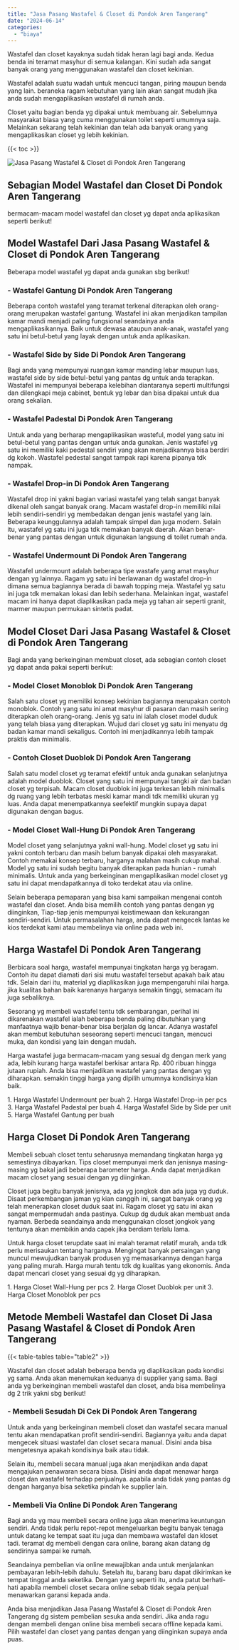 ```yaml
---
title: "Jasa Pasang Wastafel & Closet di Pondok Aren Tangerang"
date: "2024-06-14"
categories: 
  - "biaya"
---
```


Wastafel dan closet kayaknya sudah tidak heran lagi bagi anda. Kedua benda ini teramat masyhur di semua kalangan. Kini sudah ada sangat banyak orang yang menggunakan wastafel dan closet kekinian.

Wastafel adalah suatu wadah untuk mencuci tangan, piring maupun benda yang lain. beraneka ragam kebutuhan yang lain akan sangat mudah jika anda sudah mengaplikasikan wastafel di rumah anda.

Closet yaitu bagian benda yg dipakai untuk membuang air. Sebelumnya masyarakat biasa yang cuma menggunakan toilet seperti umumnya saja. Melainkan sekarang telah kekinian dan telah ada banyak orang yang mengaplikasikan closet yg lebih kekinian.

{{< toc >}}

![Jasa Pasang Wastafel & Closet di Pondok Aren Tangerang](/images/wastafel-closet-murah30.png)

## Sebagian Model Wastafel dan Closet Di Pondok Aren Tangerang

bermacam-macam model wastafel dan closet yg dapat anda aplikasikan seperti berikut!

## Model Wastafel Dari Jasa Pasang Wastafel & Closet di Pondok Aren Tangerang

Beberapa model wastafel yg dapat anda gunakan sbg berikut!

### \- Wastafel Gantung Di Pondok Aren Tangerang

Beberapa contoh wastafel yang teramat terkenal diterapkan oleh orang-orang merupakan wastafel gantung. Wastafel ini akan menjadikan tampilan kamar mandi menjadi paling fungsional seandainya anda mengaplikasikannya. Baik untuk dewasa ataupun anak-anak, wastafel yang satu ini betul-betul yang layak dengan untuk anda aplikasikan.

### \- Wastafel Side by Side Di Pondok Aren Tangerang

Bagi anda yang mempunyai ruangan kamar manding lebar maupun luas, wastafel side by side betul-betul yang pantas dg untuk anda terapkan. Wastafel ini mempunyai beberapa kelebihan diantaranya seperti multifungsi dan dilengkapi meja cabinet, bentuk yg lebar dan bisa dipakai untuk dua orang sekalian.

### \- Wastafel Padestal Di Pondok Aren Tangerang

Untuk anda yang berharap mengaplikasikan wasteful, model yang satu ini betul-betul yang pantas dengan untuk anda gunakan. Jenis wastafel yg satu ini memiliki kaki pedestal sendiri yang akan menjadikannya bisa berdiri dg kokoh. Wastafel pedestal sangat tampak rapi karena pipanya tdk nampak.

### \- Wastafel Drop-in Di Pondok Aren Tangerang

Wastafel drop ini yakni bagian variasi wastafel yang telah sangat banyak dikenal oleh sangat banyak orang. Macam wastafel drop-in memiliki nilai lebih sendiri-sendiri yg membedakan dengan jenis wastafel yang lain. Beberapa keunggulannya adalah tampak simpel dan juga modern. Selain itu, wastafel yg satu ini juga tdk memakan banyak daerah. Akan benar-benar yang pantas dengan untuk digunakan langsung di toilet rumah anda.

### \- Wastafel Undermount Di Pondok Aren Tangerang

Wastafel undermount adalah beberapa tipe wastafe yang amat masyhur dengan yg lainnya. Ragam yg satu ini berlawanan dg wastafel drop-in dimana semua bagiannya berada di bawah topping meja. Wastafel yg satu ini juga tdk memakan lokasi dan lebih sederhana. Melainkan ingat, wastafel macam ini hanya dapat diaplikasikan pada meja yg tahan air seperti granit, marmer maupun permukaan sintetis padat.

## Model Closet Dari Jasa Pasang Wastafel & Closet di Pondok Aren Tangerang

Bagi anda yang berkeinginan membuat closet, ada sebagian contoh closet yg dapat anda pakai seperti berikut:

### \- Model Closet Monoblok Di Pondok Aren Tangerang

Salah satu closet yg memiliki konsep kekinian bagiannya merupakan contoh monoblok. Contoh yang satu ini amat masyhur di pasaran dan masih sering diterapkan oleh orang-orang. Jenis yg satu ini ialah closet model duduk yang telah biasa yang diterapkan. Wujud dari closet yg satu ini menyatu dg badan kamar mandi sekaligus. Contoh ini menjadikannya lebih tampak praktis dan minimalis.

### \- Contoh Closet Duoblok Di Pondok Aren Tangerang

Salah satu model closet yg teramat efektif untuk anda gunakan selanjutnya adalah model duoblok. Closet yang satu ini mempunyai tangki air dan badan closet yg terpisah. Macam closet duoblok ini juga terkesan lebih minimalis dg ruang yang lebih terbatas meski kamar mandi tdk memiliki ukuran yg luas. Anda dapat menempatkannya seefektif mungkin supaya dapat digunakan dengan bagus.

### \- Model Closet Wall-Hung Di Pondok Aren Tangerang

Model closet yang selanjutnya yakni wall-hung. Model closet yg satu ini yakni contoh terbaru dan masih belum banyak dipakai oleh masyarakat. Contoh memakai konsep terbaru, harganya malahan masih cukup mahal. Model yg satu ini sudah begitu banyak diterapkan pada hunian - rumah minimalis. Untuk anda yang berkeinginan mengaplikasikan model closet yg satu ini dapat mendapatkannya di toko terdekat atau via online.

Selain beberapa pemaparan yang bisa kami sampaikan mengenai contoh wastafel dan closet. Anda bisa memilih contoh yang pantas dengan yg diinginkan, Tiap-tiap jenis mempunyai keistimewaan dan kekurangan sendiri-sendiri. Untuk permasalahan harga, anda dapat mengecek lantas ke kios terdekat kami atau membelinya via online pada web ini.

## Harga Wastafel Di Pondok Aren Tangerang

Berbicara soal harga, wastafel mempunyai tingkatan harga yg beragam. Contoh itu dapat diamati dari sisi mutu wastafel tersebut apakah baik atau tdk. Selain dari itu, material yg diaplikasikan juga mempengaruhi nilai harga. jika kualitas bahan baik karenanya harganya semakin tinggi, semacam itu juga sebaliknya.

Sesorang yg membeli wastafel tentu tdk sembarangan, perihal ini dikarenakan wastafel ialah beberapa benda paling dibutuhkan yang manfaatnya wajib benar-benar bisa berjalan dg lancar. Adanya wastafel akan membut kebutuhan seseorang seperti mencuci tangan, mencuci muka, dan kondisi yang lain dengan mudah.

Harga wastafel juga bermacam-macam yang sesuai dg dengan merk yang ada, lebih kurang harga wastafel berkisar antara Rp. 400 ribuan hingga jutaan rupiah. Anda bisa menjadikan wastafel yang pantas dengan yg diharapkan. semakin tinggi harga yang dipilih umumnya kondisinya kian baik.

1\. Harga Wastafel Undermount per buah 2. Harga Wastafel Drop-in per pcs 3. Harga Wastafel Padestal per buah 4. Harga Wastafel Side by Side per unit 5. Harga Wastafel Gantung per buah

## Harga Closet Di Pondok Aren Tangerang

Membeli sebuah closet tentu seharusnya memandang tingkatan harga yg semestinya dibayarkan. Tips closet mempunyai merk dan jenisnya masing-masing yg bakal jadi beberapa barometer harga. Anda dapat menjadikan macam closet yang sesuai dengan yg diinginkan.

Closet juga begitu banyak jenisnya, ada yg jongkok dan ada juga yg duduk. Disaat perkembangan jaman yg kian canggih ini, sangat banyak orang yg telah menerapkan closet duduk saat ini. Ragam closet yg satu ini akan sangat mempermudah anda pastinya. Cukup dg duduk akan membuat anda nyaman. Berbeda seandainya anda menggunakan closet jongkok yang tentunya akan membikin anda capek jika berdiam terlalu lama.

Untuk harga closet terupdate saat ini malah teramat relatif murah, anda tdk perlu merisaukan tentang harganya. Mengingat banyak persaingan yang muncul mewujudkan banyak produsen yg memasarkannya dengan harga yang paling murah. Harga murah tentu tdk dg kualitas yang ekonomis. Anda dapat mencari closet yang sesuai dg yg diharapkan.

1\. Harga Closet Wall-Hung per pcs 2. Harga Closet Duoblok per unit 3. Harga Closet Monoblok per pcs

## Metode Membeli Wastafel dan Closet Di Jasa Pasang Wastafel & Closet di Pondok Aren Tangerang

{{< table-tables table="table2" >}}

Wastafel dan closet adalah beberapa benda yg diaplikasikan pada kondisi yg sama. Anda akan menemukan keduanya di supplier yang sama. Bagi anda yg berkeinginan membeli wastafel dan closet, anda bisa membelinya dg 2 trik yakni sbg berikut!

### \- Membeli Sesudah Di Cek Di Pondok Aren Tangerang

Untuk anda yang berkeinginan membeli closet dan wastafel secara manual tentu akan mendapatkan profit sendiri-sendiri. Bagiannya yaitu anda dapat mengecek situasi wastafel dan closet secara manual. Disini anda bisa mengetesnya apakah kondisinya baik atau tidak.

Selain itu, membeli secara manual juga akan menjadikan anda dapat mengajukan penawaran secara biasa. Disini anda dapat menawar harga closet dan wastafel terhadap penjualnya. apabila anda tidak yang pantas dg dengan harganya bisa seketika pindah ke supplier lain.

### \- Membeli Via Online Di Pondok Aren Tangerang

Bagi anda yg mau membeli secara online juga akan menerima keuntungan sendiri. Anda tidak perlu repot-repot mengeluarkan begitu banyak tenaga untuk datang ke tempat saat itu juga dan membawa wastafel dan kloset tadi. teramat dg membeli dengan cara online, barang akan datang dg sendirinya sampai ke rumah.

Seandainya pembelian via online mewajibkan anda untuk menjalankan pembayaran lebih-lebih dahulu. Setelah itu, barang baru dapat dikirimkan ke tempat tinggal anda seketika. Dengan yang seperti itu, anda patut berhati-hati apabila membeli closet secara online sebab tidak segala penjual menawarkan garansi kepada anda.

Anda bisa menjadikan Jasa Pasang Wastafel & Closet di Pondok Aren Tangerang dg sistem pembelian sesuka anda sendiri. Jika anda ragu dengan membeli dengan online bisa membeli secara offline kepada kami. Pilih wastafel dan closet yang pantas dengan yang diinginkan supaya anda puas.
